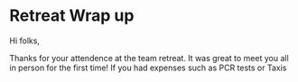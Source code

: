 
# Retreat Wrap up

Hi folks,

Thanks for your attendence at the team retreat. It was great to meet you all in person for the first time! If you had expenses such as PCR tests or Taxis 
